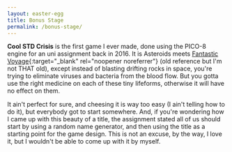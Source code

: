 ```yaml
---
layout: easter-egg
title: Bonus Stage
permalink: /bonus-stage/
---
```


**Cool STD Crisis** is the first game I ever made, done using the PICO-8 engine for an uni assignment back in 2016. It is Asteroids meets [Fantastic Voyage](https://www.youtube.com/watch?v=dO5E4wkg0hA){:target="_blank" rel="noopener noreferrer"} (old reference but I'm not THAT old), except instead of blasting drifting rocks in space, you're trying to eliminate viruses and bacteria from the blood flow. But you gotta use the right medicine on each of these tiny lifeforms, otherwise it will have no effect on them.

It ain't perfect for sure, and cheesing it is way too easy (I ain't telling how to do it), but everybody got to start somewhere. And, if you're wondering how I came up with this beauty of a title, the assignment stated all of us should start by using a random name generator, and then using the title as a starting point for the game design. This is not an excuse, by the way, I love it, but I wouldn't be able to come up with it by myself.
